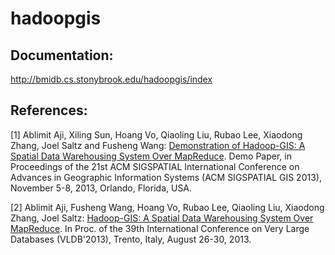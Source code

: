 # hadoopgis

## Documentation: 

http://bmidb.cs.stonybrook.edu/hadoopgis/index

## References: 

[1] Ablimit Aji, Xiling Sun, Hoang Vo, Qiaoling Liu, Rubao Lee, Xiaodong Zhang, Joel Saltz and Fusheng Wang: [Demonstration of Hadoop-GIS: A Spatial Data Warehousing System Over MapReduce](https://dl.acm.org/doi/10.1145/2525314.2525320). Demo Paper, in Proceedings of the 21st ACM SIGSPATIAL International Conference on Advances in Geographic Information Systems (ACM SIGSPATIAL GIS 2013), November 5-8, 2013, Orlando, Florida, USA.

[2] Ablimit Aji, Fusheng Wang, Hoang Vo, Rubao Lee, Qiaoling Liu, Xiaodong Zhang, Joel Saltz: [Hadoop-GIS: A Spatial Data Warehousing System Over MapReduce](https://dl.acm.org/doi/10.14778/2536222.2536227). In Proc. of the 39th International Conference on Very Large Databases (VLDB'2013), Trento, Italy, August 26-30, 2013.
